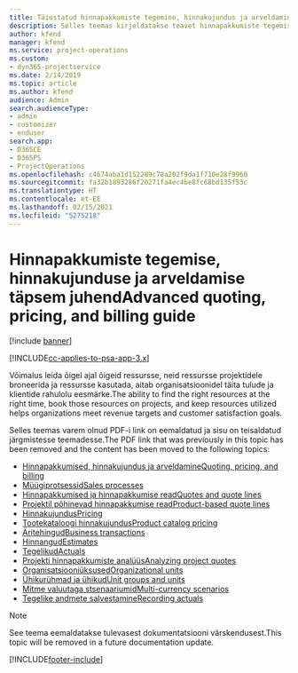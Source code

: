 ```yaml
---
title: Täiustatud hinnapakkumiste tegemine, hinnakujundus ja arveldamine
description: Selles teemas kirjeldatakse teavet hinnapakkumiste tegemise, arveldamise ja hinnakujunduse kohta rakenduses Project Service Automation.
author: kfend
manager: kfend
ms.service: project-operations
ms.custom:
- dyn365-projectservice
ms.date: 2/14/2019
ms.topic: article
ms.author: kfend
audience: Admin
search.audienceType:
- admin
- customizer
- enduser
search.app:
- D365CE
- D365PS
- ProjectOperations
ms.openlocfilehash: c4674aba1d152289c78a202f9da1f710e28f9960
ms.sourcegitcommit: fa32b1893286f20271fa4ec4be8fc68bd135f53c
ms.translationtype: HT
ms.contentlocale: et-EE
ms.lasthandoff: 02/15/2021
ms.locfileid: "5275218"
---
```

# <a name="advanced-quoting-pricing-and-billing-guide"></a><span data-ttu-id="71882-103">Hinnapakkumiste tegemise, hinnakujunduse ja arveldamise täpsem juhend</span><span class="sxs-lookup"><span data-stu-id="71882-103">Advanced quoting, pricing, and billing guide</span></span>

[!include [banner](../../includes/psa-now-project-operations.md)]

[!INCLUDE[cc-applies-to-psa-app-3.x](../../includes/cc-applies-to-psa-app-3x.md)]

<span data-ttu-id="71882-104">Võimalus leida õigel ajal õigeid ressursse, neid ressursse projektidele broneerida ja ressursse kasutada, aitab organisatsioonidel täita tulude ja klientide rahulolu eesmärke.</span><span class="sxs-lookup"><span data-stu-id="71882-104">The ability to find the right resources at the right time, book those resources on projects, and keep resources utilized helps organizations meet revenue targets and customer satisfaction goals.</span></span> 

<span data-ttu-id="71882-105">Selles teemas varem olnud PDF-i link on eemaldatud ja sisu on teisaldatud järgmistesse teemadesse.</span><span class="sxs-lookup"><span data-stu-id="71882-105">The PDF link that was previously in this topic has been removed and the content has been moved to the following topics:</span></span>

- [<span data-ttu-id="71882-106">Hinnapakkumised, hinnakujundus ja arveldamine</span><span class="sxs-lookup"><span data-stu-id="71882-106">Quoting, pricing, and billing</span></span>](../quote-bill-price.md)
- [<span data-ttu-id="71882-107">Müügiprotsessid</span><span class="sxs-lookup"><span data-stu-id="71882-107">Sales processes</span></span>](../basic-sales-process.md)
- [<span data-ttu-id="71882-108">Hinnapakkumised ja hinnapakkumise read</span><span class="sxs-lookup"><span data-stu-id="71882-108">Quotes and quote lines</span></span>](../basic-quote-lines.md)
- [<span data-ttu-id="71882-109">Projektil põhinevad hinnapakkumise read</span><span class="sxs-lookup"><span data-stu-id="71882-109">Product-based quote lines</span></span>](../product-based-quote-lines.md)
- [<span data-ttu-id="71882-110">Hinnakujundus</span><span class="sxs-lookup"><span data-stu-id="71882-110">Pricing</span></span>](../basic-pricing.md)
- [<span data-ttu-id="71882-111">Tootekataloogi hinnakujundus</span><span class="sxs-lookup"><span data-stu-id="71882-111">Product catalog pricing</span></span>](../product-catalog-pricing.md)
- [<span data-ttu-id="71882-112">Äritehingud</span><span class="sxs-lookup"><span data-stu-id="71882-112">Business transactions</span></span>](../basic-business-transactions.md)
- [<span data-ttu-id="71882-113">Hinnangud</span><span class="sxs-lookup"><span data-stu-id="71882-113">Estimates</span></span>](../estimates.md)
- [<span data-ttu-id="71882-114">Tegelikud</span><span class="sxs-lookup"><span data-stu-id="71882-114">Actuals</span></span>](../actuals.md)
- [<span data-ttu-id="71882-115">Projekti hinnapakkumiste analüüs</span><span class="sxs-lookup"><span data-stu-id="71882-115">Analyzing project quotes</span></span>](../basic-analyzing-quotes.md)
- [<span data-ttu-id="71882-116">Organisatsiooniüksused</span><span class="sxs-lookup"><span data-stu-id="71882-116">Organizational units</span></span>](../advanced-organizational.md)
- [<span data-ttu-id="71882-117">Ühikurühmad ja ühikud</span><span class="sxs-lookup"><span data-stu-id="71882-117">Unit groups and units</span></span>](../advanced-units.md)
- [<span data-ttu-id="71882-118">Mitme valuutaga stsenaariumid</span><span class="sxs-lookup"><span data-stu-id="71882-118">Multi-currency scenarios</span></span>](../advanced-currency.md)
- [<span data-ttu-id="71882-119">Tegelike andmete salvestamine</span><span class="sxs-lookup"><span data-stu-id="71882-119">Recording actuals</span></span>](../advanced-actuals.md)

> [!NOTE]
> <span data-ttu-id="71882-120">See teema eemaldatakse tulevasest dokumentatsiooni värskendusest.</span><span class="sxs-lookup"><span data-stu-id="71882-120">This topic will be removed in a future documentation update.</span></span> 


[!INCLUDE[footer-include](../../includes/footer-banner.md)]